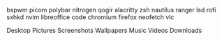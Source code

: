 bspwm
picom
polybar
nitrogen
qogir
alacritty
zsh
nautilus
ranger
lsd
rofi
sxhkd
nvim
libreoffice
code
chromium
firefox
neofetch
vlc

Desktop
Pictures
    Screenshots
    Wallpapers
Music
Videos
Downloads
